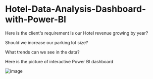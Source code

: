 # Hotel-Data-Analysis-Dashboard-with-Power-BI

Here is the client's requirement
Is our Hotel revenue growing by year? 

Should we increase our parking lot size?

What trends can we see in the data?

Here is the picture of interactive Power BI dashboard

![image](https://github.com/rajvimevada/Hotel-Data-Analysis-Dashboard-with-Power-BI/assets/110738846/11c5c66f-6355-47f6-a6ef-5488cb29b682)


